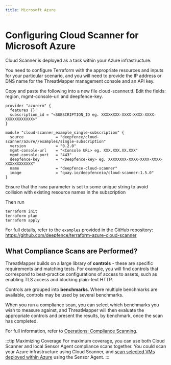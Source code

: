 ```yaml
---
title: Microsoft Azure
---
```


# Configuring Cloud Scanner for Microsoft Azure

Cloud Scanner is deployed as a task within your Azure infrastructure.

You need to configure Terraform with the appropriate resources and inputs for your particular scenario, and you will need to provide the IP address or DNS name for the ThreatMapper management console and an API key.

Copy and paste the following into a new file cloud-scanner.tf. Edit the fields: region, mgmt-console-url and deepfence-key.
```shell
provider "azurerm" {
  features {}
  subscription_id = "<SUBSCRIPTION_ID eg. XXXXXXXX-XXXX-XXXX-XXXX-XXXXXXXXXXXX>"
}

module "cloud-scanner_example_single-subscription" {
  source              = "deepfence/cloud-scanner/azure//examples/single-subscription"
  version             = "0.2.0"
  mgmt-console-url    = "<Console URL> eg. XXX.XXX.XX.XXX"
  mgmt-console-port   = "443"
  deepfence-key       = "<Deepfence-key> eg. XXXXXXXX-XXXX-XXXX-XXXX-XXXXXXXXXXXX"
  name                = "deepfence-cloud-scanner"
  image               = "quay.io/deepfenceio/cloud-scanner:1.5.0"
}

```
Ensure that the `name` parameter is set to some unique string to avoid collision with existing resource names in the subscription

Then run
```shell
terraform init
terraform plan
terraform apply
```

For full details, refer to the `examples` provided in the GitHub repository: https://github.com/deepfence/terraform-azure-cloud-scanner

## What Compliance Scans are Performed?

ThreatMapper builds on a large library of **controls** - these are specific requirements and matching tests.  For example, you will find controls that correspond to best-practice configurations of access to assets, such as enabling TLS access and blocking plain-text HTTP.

Controls are grouped into **benchmarks**. Where multiple benchmarks are available, controls may be used by several benchmarks.

When you run a compliance scan, you can select which benchmarks you wish to measure against, and ThreatMapper will then evaluate the appropriate controls and present the results, by benchmark, once the scan has completed.

For full information, refer to [Operations: Compliance Scanning](/docs/v1.5/operations/compliance).

:::tip Maximizing Coverage
For maximum coverage, you can use both Cloud Scanner and local Sensor Agent compliance scans together. You could scan your Azure infrastructure using Cloud Scanner, and [scan selected VMs deployed within Azure](other) using the Sensor Agent.
:::